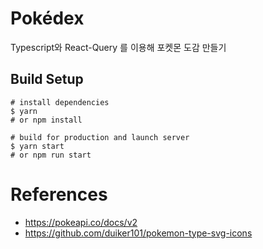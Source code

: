 # Pokédex

Typescript와 React-Query 를 이용해 포켓몬 도감 만들기

## Build Setup

```
# install dependencies
$ yarn
# or npm install

# build for production and launch server
$ yarn start
# or npm run start
```

# References

- https://pokeapi.co/docs/v2
- https://github.com/duiker101/pokemon-type-svg-icons
